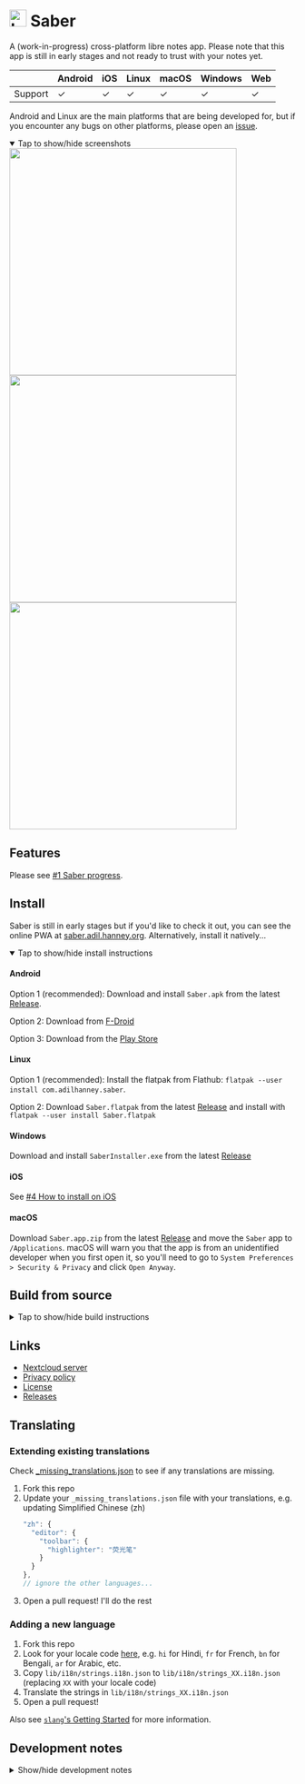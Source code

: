 # <img src="https://github.com/adil192/saber/raw/main/assets/icon/icon.png" width="30" height="30" alt="Logo"> Saber

A (work-in-progress) cross-platform libre notes app. Please note that this app is still in early stages and not ready to trust with your notes yet.

|         | Android | iOS  | Linux | macOS | Windows | Web  |
| ------- | ------- | ---- | ----- | ----- | ------- | ---- |
| Support | ✓       | ✓    | ✓     | ✓     | ✓       | ✓    |

Android and Linux are the main platforms that are being developed for,
but if you encounter any bugs on other platforms, please open an [issue][issues].

<details open>
<summary>Tap to show/hide screenshots</summary>

<div>
<img src="https://github.com/adil192/saber/raw/main/metadata/en-US/images/tenInchScreenshots/home-desktop.png" width="400">
<img src="https://github.com/adil192/saber/raw/main/metadata/en-US/images/tenInchScreenshots/editor-desktop.png" width="400">
<img src="https://github.com/adil192/saber/raw/main/metadata/en-US/images/tenInchScreenshots/login-desktop.png" width="400">
</div>
</details>

## Features

Please see [#1 Saber progress][progress].

## Install

Saber is still in early stages but if you'd like to check it out,
you can see the online PWA at [saber.adil.hanney.org][saber_web].
Alternatively, install it natively...

<details open>
<summary>Tap to show/hide install instructions</summary>

#### Android

Option 1 (recommended): Download and install `Saber.apk` from the latest [Release][releases].

Option 2: Download from [F-Droid][f-droid]

Option 3: Download from the [Play Store][google_play]

#### Linux

Option 1 (recommended): Install the flatpak from Flathub: `flatpak --user install com.adilhanney.saber`.

Option 2: Download `Saber.flatpak` from the latest [Release][releases] and install with `flatpak --user install Saber.flatpak`

#### Windows

Download and install `SaberInstaller.exe` from the latest [Release][releases]

#### iOS

See [#4 How to install on iOS](https://github.com/adil192/saber/discussions/4)

#### macOS

Download `Saber.app.zip` from the latest [Release][releases]
and move the `Saber` app to `/Applications`.
macOS will warn you that the app is from an unidentified developer when you first open it, so
you'll need to go to `System Preferences > Security & Privacy` and click `Open Anyway`.

</details>

## Build from source

<details>
<summary>Tap to show/hide build instructions</summary>

### 1. Install flutter
https://docs.flutter.dev/get-started/install
### 2. Clone this project
```bash
git clone https://github.com/adil192/saber.git
```
### 3. Get dependencies
```bash
flutter pub get
```

### 4. Build for...

#### Linux

`flutter build linux`

This is good enough for using on your own computer, but if you want to redistribute your build,
you need to use a predictable environment: fork this repo and use the GitHub Action
[Build Flatpak](https://github.com/adil192/saber/actions/workflows/flatpak.yml) instead.

#### Android

`flutter build apk`

You may need to generate a signing certificate and create the `android/key.properties` file.
More information on https://docs.flutter.dev/deployment/android#create-an-upload-keystore

Note: F-Droid releases are built slightly differently:
`flutter build apk -t lib/main_fdroid.dart`

#### The web

`flutter build web`

#### Windows

`flutter build windows`

The Windows installer is created with [Inno Setup](https://jrsoftware.org/isinfo.php).
To create an installer of your own, run the above build command, then edit and run
[installers/desktop_inno_script.iss](https://github.com/adil192/saber/blob/main/installers/desktop_inno_script.iss)
with Inno Setup Compiler.

#### iOS and macOS

If you have a macOS computer, you can
[build for iOS](https://docs.flutter.dev/deployment/ios#create-an-app-bundle)
with `flutter build ipa` or
[build for macOS](https://docs.flutter.dev/deployment/macos#create-a-build-archive-with-xcode)
with `flutter build macos`.

If you don't, fork this repo and use the GitHub Action
[Build for macOS and iOS](https://github.com/adil192/saber/actions/workflows/apple.yml).
Alternatively, follow this YouTube tutorial
[How to compile a flutter application to iPhone with no mac (free | no jailbreak)](https://www.youtube.com/watch?v=m3_6z2wfHiY)
to manually build with [Codemagic](https://codemagic.io/start/).

</details>

## Links

- [Nextcloud server][nextcloud]
- [Privacy policy][privacy]
- [License][license]
- [Releases][releases]

## Translating

### Extending existing translations

Check [_missing_translations.json](https://github.com/adil192/saber/blob/main/lib/i18n/_missing_translations.json)
   to see if any translations are missing.

1. Fork this repo
2. Update your `_missing_translations.json` file with your translations, e.g. updating Simplified Chinese (zh)
    ```javascript
    "zh": {
      "editor": {
        "toolbar": {
          "highlighter": "荧光笔"
        }
      }
    },
    // ignore the other languages...
    ```
3. Open a pull request! I'll do the rest

### Adding a new language

1. Fork this repo
2. Look for your locale code [here](https://saimana.com/list-of-country-locale-code/),
   e.g. `hi` for Hindi, `fr` for French, `bn` for Bengali, `ar` for Arabic, etc.
3. Copy `lib/i18n/strings.i18n.json` to `lib/i18n/strings_XX.i18n.json` (replacing `XX` with your locale code)
4. Translate the strings in `lib/i18n/strings_XX.i18n.json`
5. Open a pull request!

Also see [`slang`'s Getting Started](https://pub.dev/packages/slang#getting-started) for more information.

## Development notes

<details>
<summary>Show/hide development notes</summary>

- When updating the **app version**, you'll need to make changes to the following files:
  - `pubspec.yaml`: `version`
  - `lib/data/version.dart`: `buildNumber`
  - `windows/runner/Runner.rc`: `VERSION_AS_NUMBER` and `VERSION_AS_STRING`
  - `installers/desktop_inno_script.iss`: `MyAppVersion`
  - `flatpak/com.adilhanney.saber.metainfo.xml`: `<releases>`
  - `metadata/en-US/changelogs/`: Create a changelog for the new version
- When updating the **icons**, run the following commands:
  - General: `flutter pub run icons_launcher:create`
  - Flatpak icons: `cd assets/icon && ./resize-icon.sh`
- When updating the **translations**...
  - Run the following commands:
    - `flutter pub run slang`
    - `flutter pub run slang analyze --full --outdir=lib/i18n/`
  - If you're adding a new language, edit `CFBundleLocalizations` in `ios/Runner/Info.plist`
    and `android:supportsRtl` in `android/app/src/main/AndroidManifest.xml`

</details>

[saber_web]: https://saber.adil.hanney.org
[f-droid]: https://f-droid.org/packages/com.adilhanney.saber/
[google_play]: https://play.google.com/store/apps/details?id=com.adilhanney.saber

[nextcloud]: https://nc.saber.adil.hanney.org/

[privacy]: https://github.com/adil192/saber/blob/main/privacy_policy.md
[license]: https://github.com/adil192/saber/blob/main/LICENSE.md

[releases]: https://github.com/adil192/saber/releases
[issues]: https://github.com/adil192/saber/issues
[progress]: https://github.com/adil192/saber/discussions/1
